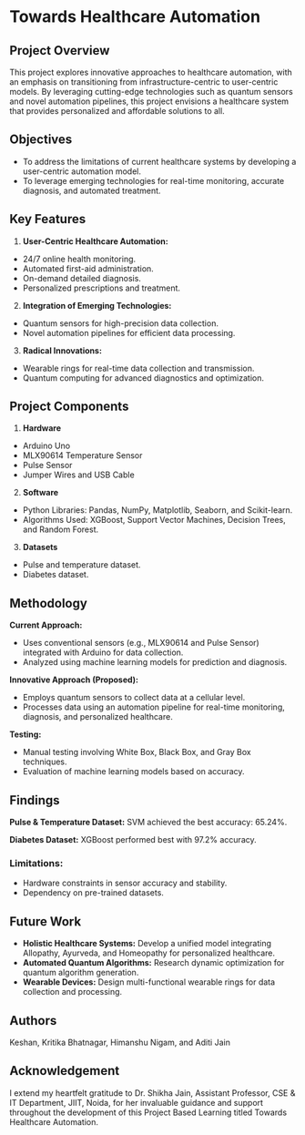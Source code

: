 # Towards Healthcare Automation

## Project Overview

This project explores innovative approaches to healthcare automation, with an emphasis on transitioning from infrastructure-centric to user-centric models. By leveraging cutting-edge technologies such as quantum sensors and novel automation pipelines, this project envisions a healthcare system that provides personalized and affordable solutions to all.

## Objectives

+ To address the limitations of current healthcare systems by developing a user-centric automation model.
+ To leverage emerging technologies for real-time monitoring, accurate diagnosis, and automated treatment.

## Key Features

1. **User-Centric Healthcare Automation:**
  + 24/7 online health monitoring.
  + Automated first-aid administration.
  + On-demand detailed diagnosis.
  + Personalized prescriptions and treatment.

2. **Integration of Emerging Technologies:**
  + Quantum sensors for high-precision data collection.
  + Novel automation pipelines for efficient data processing.

3. **Radical Innovations:**
  + Wearable rings for real-time data collection and transmission.
  + Quantum computing for advanced diagnostics and optimization.

## Project Components

1. **Hardware**
  + Arduino Uno
  + MLX90614 Temperature Sensor
  + Pulse Sensor
  + Jumper Wires and USB Cable

2. **Software**
  + Python Libraries: Pandas, NumPy, Matplotlib, Seaborn, and Scikit-learn.
  + Algorithms Used: XGBoost, Support Vector Machines, Decision Trees, and Random Forest.

3. **Datasets**
  + Pulse and temperature dataset.
  + Diabetes dataset.

## Methodology

**Current Approach:**

  + Uses conventional sensors (e.g., MLX90614 and Pulse Sensor) integrated with Arduino for data collection.
  + Analyzed using machine learning models for prediction and diagnosis.

**Innovative Approach (Proposed):**

+ Employs quantum sensors to collect data at a cellular level.
+ Processes data using an automation pipeline for real-time monitoring, diagnosis, and personalized healthcare.

**Testing:**

+ Manual testing involving White Box, Black Box, and Gray Box techniques.
+ Evaluation of machine learning models based on accuracy.

## Findings

**Pulse & Temperature Dataset:** SVM achieved the best accuracy: 65.24%.

**Diabetes Dataset:** XGBoost performed best with 97.2% accuracy.

### Limitations:

  + Hardware constraints in sensor accuracy and stability.
  + Dependency on pre-trained datasets.

## Future Work

  + **Holistic Healthcare Systems:** Develop a unified model integrating Allopathy, Ayurveda, and Homeopathy for personalized healthcare.
  + **Automated Quantum Algorithms:** Research dynamic optimization for quantum algorithm generation.
  + **Wearable Devices:** Design multi-functional wearable rings for data collection and processing.

## Authors

Keshan, Kritika Bhatnagar, Himanshu Nigam, and Aditi Jain

## Acknowledgement

I extend my heartfelt gratitude to Dr. Shikha Jain, Assistant Professor, CSE & IT Department, JIIT, Noida, for her invaluable guidance and support throughout the development of this Project Based Learning titled Towards Healthcare Automation.
